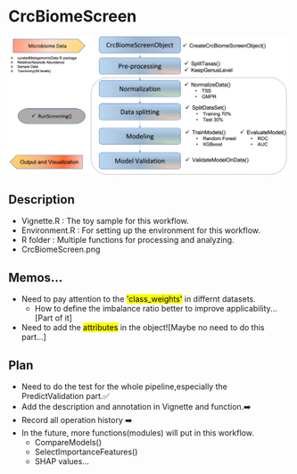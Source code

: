 # CrcBiomeScreen

![CrcBiomeScreen](images/CrcBiomeScreen.png)

## Description
 * Vignette.R : The toy sample for this workflow.
 * Environment.R : For setting up the environment for this workflow.
 * R folder : Multiple functions for processing and analyzing.
 * CrcBiomeScreen.png

## Memos...
 * Need to pay attention to the <mark>'class_weights'</mark> in differnt datasets.
   * How to define the imbalance ratio better to improve applicability...[Part of it]
 * Need to add the <mark>attributes</mark> in the object![Maybe no need to do this part...]

## Plan
 * Need to do the test for the whole pipeline,especially the PredictValidation part.✅
 * Add the description and annotation in Vignette and function.➡️
 * Record all operation history ➡️
 * In the future, more functions(modules) will put in this workflow.
   * CompareModels()
   * SelectImportanceFeatures()
   * SHAP values...
